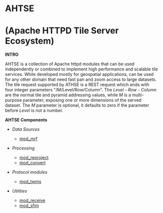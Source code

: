 # AHTSE
# (Apache HTTPD Tile Server Ecosystem)

**INTRO**

AHTSE is a collection of Apache httpd modules that can be used independently or combined to implement high performance and scalable tile services.  While developed mostly for geospatial applications, can be used for any other domain that need fast pan and zoom access to large datasets.  The tile request supported by ATHSE is a REST request which ends with four integer parameters "/M/Level/Row/Column". The _Level - Row - Column_ are the normal tile and pyramid addressing values, while _M_ is a multi-purpose parameter, exposing one or more dimensions of the served dataset. The _M_ parameter is optional, it defaults to zero if the parameter before _Level_ is not a number.

**AHTSE Components**

* *Data Sources*
  * [mod_mrf](https://github.com/lucianpls/mod_mrf)

* *Processing*
  * [mod_reproject](https://github.com/lucianpls/mod_reproject)
  * [mod_convert](https://github.com/lucianpls/mod_convert)

* *Protocol modules*
  * [mod_twms](https://github.com/lucianpls/mod_twms)

* *Utilities*
  * [mod_receive](https://github.com/lucianpls/mod_receive)
  * [mod_sfim](https://github.com/lucianpls/mod_sfim)  
